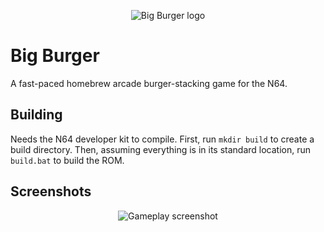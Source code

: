 <p align="center">
  <img align="center" alt="Big Burger logo" src="https://i.imgur.com/iGSjpDB.png" />
</p>

# Big Burger

A fast-paced homebrew arcade burger-stacking game for the N64.

## Building
Needs the N64 developer kit to compile.
First, run `mkdir build` to create a build directory.
Then, assuming everything is in its standard location, run `build.bat` to build the ROM.

## Screenshots
<p align="center">
  <img alt="Gameplay screenshot" src="https://i.imgur.com/hCcRPik.png" />
</p>
